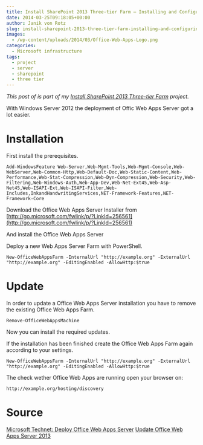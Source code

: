 ```yaml
---
title: Install SharePoint 2013 Three-tier Farm – Installing and Configuring Office Web Apps Server
date: 2014-03-25T09:18:05+00:00
author: Janik von Rotz
slug: install-sharepoint-2013-three-tier-farm-installing-and-configuring-office-web-apps-server
images:
  - /wp-content/uploads/2014/03/Office-Web-Apps-Logo.png
categories:
  - Microsoft infrastructure
tags:
  - project
  - server
  - sharepoint
  - three tier
---
```

*This post of is part of my [Install SharePoint 2013 Three-tier Farm](https://janikvonrotz.ch/projects/install-sharepoint-2013-three-tier-farm/) project.*

With Windows Server 2012 the deployment of Offic Web Apps Server got a lot easier.
<!--more-->
# Installation

First install the prerequisites.

	Add-WindowsFeature Web-Server,Web-Mgmt-Tools,Web-Mgmt-Console,Web-WebServer,Web-Common-Http,Web-Default-Doc,Web-Static-Content,Web-Performance,Web-Stat-Compression,Web-Dyn-Compression,Web-Security,Web-Filtering,Web-Windows-Auth,Web-App-Dev,Web-Net-Ext45,Web-Asp-Net45,Web-ISAPI-Ext,Web-ISAPI-Filter,Web-Includes,InkandHandwritingServices,NET-Framework-Features,NET-Framework-Core

Download the Office Web Apps Server Installer from [http://go.microsoft.com/fwlink/p/?LinkId=256561](http://go.microsoft.com/fwlink/p/?LinkId=256561)

And install the Office Web Apps Server

Deploy a new Web Apps Server Farm with PowerShell.

	New-OfficeWebAppsFarm -InternalUrl "http://example.org" -ExternalUrl "http://example.org" -EditingEnabled -AllowHttp:$true

# Update

In order to update a Office Web Apps Server installation you have to remove the existing Office Web Apps Farm.

    Remove-OfficeWebAppsMachine

Now you can install the required updates.

If the installation has been finished create the Office Web Apps Farm again according to your settings.

    New-OfficeWebAppsFarm -InternalUrl "http://example.org" -ExternalUrl "http://example.org" -EditingEnabled -AllowHttp:$true
    
The check wether Office Web Apps are running open your browser on:

    http://example.org/hosting/discovery

# Source

[Microsoft Technet: Deploy Office Web Apps Server](http://technet.microsoft.com/en-us/library/jj219455(v=office.15).aspx)
[Update Office Web Apps Server 2013](https://gist.github.com/janikvonrotz/9364202)